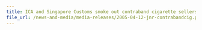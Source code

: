 ```yaml
---
title: ICA and Singapore Customs smoke out contraband cigarette sellers
file_url: /news-and-media/media-releases/2005-04-12-jnr-contrabandcig.pdf
---
```

